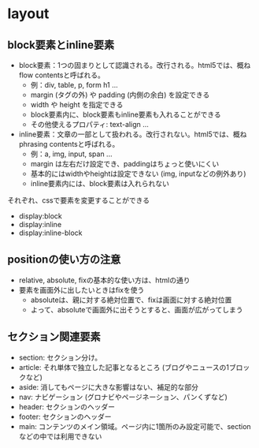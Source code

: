 # layout

## block要素とinline要素

- block要素：1つの固まりとして認識される。改行される。html5では、概ねflow contentsと呼ばれる。
  - 例：div, table, p, form h1 ...
  - margin (タグの外) や padding (内側の余白) を設定できる
  - width や height を指定できる
  - block要素内に、block要素もinline要素も入れることができる
  - その他使えるプロパティ: text-align ...
- inline要素：文章の一部として扱われる。改行されない。html5では、概ねphrasing contentsと呼ばれる。
  - 例：a, img, input, span ...
  - margin は左右だけ設定でき、paddingはちょっと使いにくい
  - 基本的にはwidthやheightは設定できない (img, inputなどの例外あり)
  - inline要素内には、block要素は入れられない

それぞれ、cssで要素を変更することができる

- display:block
- display:inline
- display:inline-block

## positionの使い方の注意

- relative, absolute, fixの基本的な使い方は、htmlの通り
- 要素を画面外に出したいときはfixを使う
  - absoluteは、親に対する絶対位置で、fixは画面に対する絶対位置
  - よって、absoluteで画面外に出そうとすると、画面が広がってしまう

## セクション関連要素

- section: セクション分け。
- article: それ単体で独立した記事となるところ (ブログやニュースの1ブロックなど)
- aside: 消してもページに大きな影響はない、補足的な部分
- nav: ナビゲーション (グロナビやページネーション、パンくずなど)
- header: セクションのヘッダー
- footer: セクションのヘッダー
- main: コンテンツのメイン領域。ページ内に1箇所のみ設定可能で、sectionなどの中では利用できない
